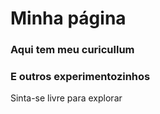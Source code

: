 # Minha página
### Aqui tem meu curicullum
### E outros experimentozinhos

Sinta-se livre para explorar